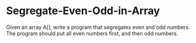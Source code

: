 # Segregate-Even-Odd-in-Array
Given an array A[], write a program that segregates even and odd numbers. The program should put all even numbers first, and then odd numbers. 

